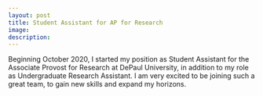 ```yaml
---
layout: post
title: Student Assistant for AP for Research
image: 
description:
---
```

Beginning October 2020, I started my position as Student Assistant for the Associate Provost for Research at DePaul University, in addition to my role as Undergraduate Research Assistant. I am very excited to be joining such a great team, to gain new skills and expand my horizons. 
<!-- split -->
<br>


  
